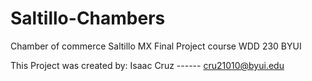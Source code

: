 # Saltillo-Chambers
Chamber of commerce Saltillo MX Final Project course WDD 230 BYUI

This Project was created by:
Isaac Cruz ------ cru21010@byui.edu